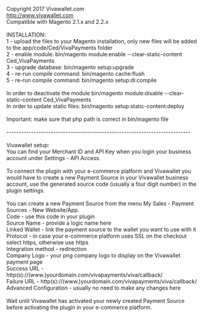 Copyright 2017  Vivawallet.com<br>
http://www.vivawallet.com<br>
Compatible with Magento 2.1.x and 2.2.x<br>
<br>
INSTALLATION:<br>
1 - upload the files to your Magento installation, only new files will be added to the app/code/Ced/VivaPayments folder<br>
2 - enable module: bin/magento module:enable --clear-static-content Ced_VivaPayments<br>
3 - upgrade database: bin/magento setup:upgrade<br>
4 - re-run compile command: bin/magento cache:flush<br>
5 - re-run compile command: bin/magento setup:di:compile<br>
<br>
In order to deactivate the module bin/magento module:disable --clear-static-content Ced_VivaPayments<br>
In order to update static files: bin/magento setup:static-content:deploy<br>
<br>
Important: make sure that php path is correct in bin/magento file<br>
<br>
---------------------------------------------------------------------------<br>
<br>
Vivawallet setup:<br>
You can find your Merchant ID and API Key when you login your business account under Settings - API Access.<br>
<br>
To connect the plugin with your e-commerce platform and Vivawallet you would have to create a new Payment Source in your Vivawallet business account, use the generated source code (usually a four digit number) in the plugin settings.<br>
<br>
You can create a new Payment Source from the menu My Sales - Payment Sources - New Website/App.<br>
Code - use this code in your plugin<br>
Source Name - provide a logic name here<br>
Linked Wallet - link the payment source to the wallet you want to use with it<br>
Protocol - in case your e-commerce platform uses SSL on the checkout select https, otherwise use https<br>
Integration method - redirection<br>
Company Logo - your png company logo to display on the Vivawallet payment page<br>
Success URL - http(s)://(www.)yourdomain.com/vivapayments/viva/callback/<br>
Failure URL - http(s)://(www.)yourdomain.com/vivapayments/viva/callback/<br>
Advanced Configuration - usually no need to make any changes here<br>
<br>
Wait until Vivawallet has activated your newly created Payment Source before activating the plugin in your e-commerce platform.
